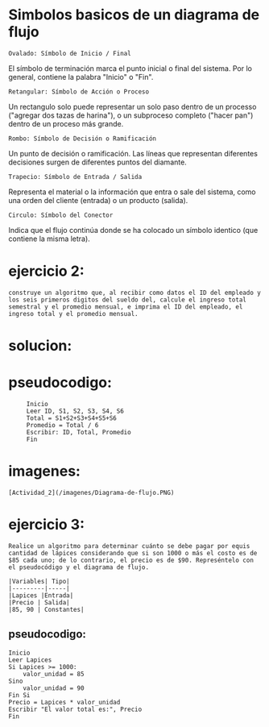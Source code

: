 # Simbolos basicos de un diagrama de flujo
    Ovalado: Símbolo de Inicio / Final
El símbolo de terminación marca el punto inicial o final del sistema. Por lo general, contiene la palabra "Inicio" o "Fin".

    Retangular: Símbolo de Acción o Proceso
Un rectangulo solo puede representar un solo paso dentro de un processo ("agregar dos tazas de harina"), o un subproceso completo ("hacer pan") dentro de un proceso más grande.

    Rombo: Símbolo de Decisión o Ramificación
Un punto de decisión o ramificación. Las líneas que representan diferentes decisiones surgen de diferentes puntos del diamante.

    Trapecio: Símbolo de Entrada / Salida
Representa el material o la información que entra o sale del sistema, como una orden del cliente (entrada) o un producto (salida).

    Circulo: Símbolo del Conector
Indica que el flujo continúa donde se ha colocado un símbolo identico (que contiene la misma letra).




# ejercicio 2:
    construye un algoritmo que, al recibir como datos el ID del empleado y los seis primeros digitos del sueldo del, calcule el ingreso total semestral y el promedio mensual, e imprima el ID del empleado, el ingreso total y el promedio mensual.

# solucion:

# pseudocodigo:


```
     Inicio
     Leer ID, S1, S2, S3, S4, S6
     Total = S1+S2+S3+S4+S5+S6
     Promedio = Total / 6
     Escribir: ID, Total, Promedio
     Fin
```

# imagenes: 
    [Actividad_2](/imagenes/Diagrama-de-flujo.PNG)
# ejercicio 3:
    Realice un algoritmo para determinar cuánto se debe pagar por equis cantidad de lápices considerando que si son 1000 o más el costo es de $85 cada uno; de lo contrario, el precio es de $90. Represéntelo con el pseudocódigo y el diagrama de flujo.
        
    |Variables| Tipo|
    |---------|-----|
    |Lapices |Entrada|
    |Precio | Salida|
    |85, 90 | Constantes|

## pseudocodigo:

```
Inicio
Leer Lapices
Si Lapices >= 1000:
    valor_unidad = 85
Sino 
    valor_unidad = 90
Fin Si
Precio = Lapices * valor_unidad
Escribir "El valor total es:", Precio
Fin
```